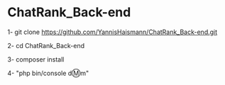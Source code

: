 # ChatRank_Back-end

1- git clone https://github.com/YannisHaismann/ChatRank_Back-end.git

2- cd ChatRank_Back-end

3- composer install

4- "php bin/console d:m:m"
